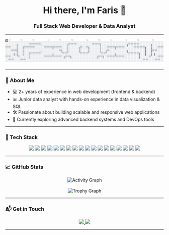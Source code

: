 <h1 align="center">Hi there, I'm Faris 👋</h1>
<h3 align="center">Full Stack Web Developer & Data Analyst</h3>

---

<p align="center">
  <picture>
  <source media="(prefers-color-scheme: dark)" srcset="https://raw.githubusercontent.com/oldie123/oldie123/output/pacman-contribution-graph-dark.svg">
  <source media="(prefers-color-scheme: light)" srcset="https://raw.githubusercontent.com/oldie123/oldie123/output/pacman-contribution-graph.svg">
  <img alt="pacman contribution graph" src="https://raw.githubusercontent.com/oldie123/oldie123/output/pacman-contribution-graph.svg">
</picture>
</p>

---

### 🧠 About Me

- 💻 2+ years of experience in web development (frontend & backend)
- 📊 Junior data analyst with hands-on experience in data visualization & SQL
- 🛠️ Passionate about building scalable and responsive web applications
- 🌱 Currently exploring advanced backend systems and DevOps tools

---

### 🚀 Tech Stack

<p align="center">
  <img src="https://cdn.jsdelivr.net/gh/devicons/devicon/icons/html5/html5-original.svg" height="40" />
  <img src="https://cdn.jsdelivr.net/gh/devicons/devicon/icons/css3/css3-original.svg" height="40" />
  <img src="https://cdn.jsdelivr.net/gh/devicons/devicon/icons/javascript/javascript-original.svg" height="40" />
  <img src="https://cdn.jsdelivr.net/gh/devicons/devicon/icons/typescript/typescript-original.svg" height="40" />
  <img src="https://cdn.jsdelivr.net/gh/devicons/devicon/icons/php/php-original.svg" height="40" />
  <img src="https://skillicons.dev/icons?i=py" height="40" />
  <img src="https://skillicons.dev/icons?i=go" height="40" />
  <img src="https://skillicons.dev/icons?i=tailwind" height="40" />
  <img src="https://cdn.jsdelivr.net/gh/devicons/devicon/icons/bootstrap/bootstrap-original.svg" height="40" />
  <img src="https://cdn.jsdelivr.net/gh/devicons/devicon/icons/vuejs/vuejs-original.svg" height="40" />
  <img src="https://cdn.jsdelivr.net/gh/devicons/devicon/icons/react/react-original.svg" height="40" />
  <img src="https://cdn.jsdelivr.net/gh/devicons/devicon/icons/laravel/laravel-original.svg" height="40" />
  <img src="https://cdn.jsdelivr.net/gh/devicons/devicon/icons/nextjs/nextjs-original.svg" height="40" />
  <img src="https://cdn.jsdelivr.net/gh/devicons/devicon/icons/nuxtjs/nuxtjs-original.svg" height="40" />
  <img src="https://cdn.jsdelivr.net/gh/devicons/devicon/icons/flask/flask-original.svg" height="40" />
  <img src="https://cdn.jsdelivr.net/gh/devicons/devicon/icons/mysql/mysql-original.svg" height="40" />
  <img src="https://cdn.jsdelivr.net/gh/devicons/devicon/icons/postgresql/postgresql-original.svg" height="40" />
  <img src="https://cdn.jsdelivr.net/gh/devicons/devicon/icons/grafana/grafana-original.svg" height="40" />
</p>

---

### 📈 GitHub Stats

<div align="center">
  <img src="https://github-readme-activity-graph.vercel.app/graph?username=oldie123&radius=16&theme=high-contrast&area=false&order=5&hide_border=true&hide_title=true" height="250" alt="Activity Graph" />
  <br><br>
  <img src="https://github-profile-trophy.vercel.app?username=oldie123&theme=darkhub&column=-1&row=1&margin-w=8&margin-h=8&no-bg=false&no-frame=true&order=4" height="130" alt="Trophy Graph" />
</div>

---

### 📬 Get in Touch

<div align="center">
  <a href="https://www.linkedin.com/in/faris-oldie" target="_blank">
    <img src="https://img.shields.io/static/v1?message=LinkedIn&logo=linkedin&label=&color=0077B5&logoColor=white&style=for-the-badge" height="28" />
  </a>
  <a href="mailto:farisoldie@gmail.com" target="_blank">
    <img src="https://img.shields.io/static/v1?message=Gmail&logo=gmail&label=&color=D14836&logoColor=white&style=for-the-badge" height="28" />
  </a>
</div>

---
